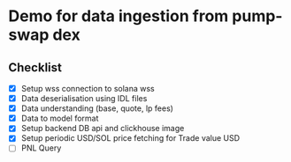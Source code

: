 # Demo for data ingestion from pump-swap dex

## Checklist
- [X] Setup wss connection to solana wss 
- [X] Data deserialisation using IDL files
- [X] Data understanding (base, quote, lp fees)
- [X] Data to model format
- [X] Setup backend DB api and clickhouse image
- [X] Setup periodic USD/SOL price fetching for Trade value USD
- [ ] PNL Query 